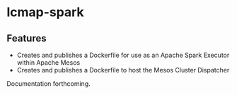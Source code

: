 # lcmap-spark
## Features
- Creates and publishes a Dockerfile for use as an Apache Spark Executor within Apache Mesos
- Creates and publishes a Dockerfile to host the Mesos Cluster Dispatcher

Documentation forthcoming.
